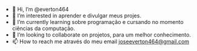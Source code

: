 - 👋 Hi, I’m @everton464
- 👀 I’m interested in  aprender e divulgar meus projes.
- 🌱 I’m currently learning sobre programação e cursando no momento ciências da computação.
- 💞️ I’m looking to collaborate on  projetos, para um melhor conhecimento.
- 📫 How to reach me através do meu email joseeverton464@gmail.com

<!---
everton464/everton464 is a ✨ special ✨ repository because its `README.md` (this file) appears on your GitHub profile.
You can click the Preview link to take a look at your changes.
--->
